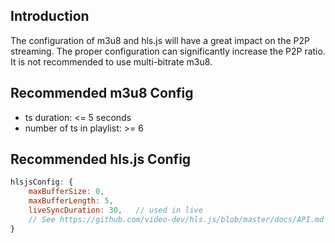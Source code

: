 
## Introduction
The configuration of m3u8 and hls.js will have a great impact on the P2P streaming. The proper configuration can significantly increase the P2P ratio. It is not recommended to use multi-bitrate m3u8.

## Recommended m3u8 Config
- ts duration: <= 5 seconds
- number of ts in playlist: >= 6

## Recommended hls.js Config
```javascript
hlsjsConfig: {
    maxBufferSize: 0,       
    maxBufferLength: 5,     
    liveSyncDuration: 30,   // used in live
    // See https://github.com/video-dev/hls.js/blob/master/docs/API.md
}
```
